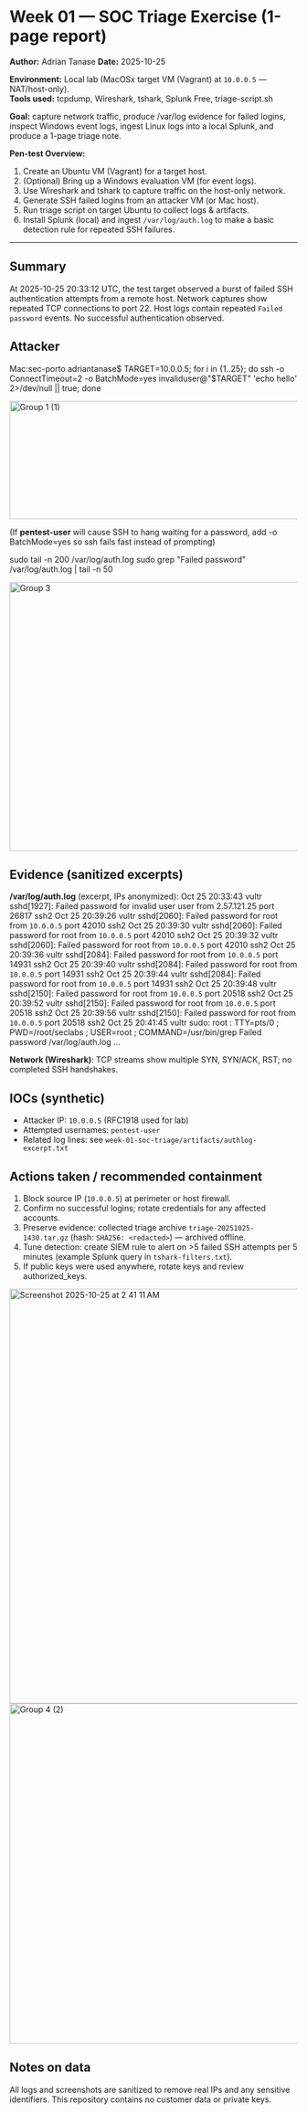 # Week 01 — SOC Triage Exercise (1-page report)

**Author:** Adrian Tanase
**Date:** 2025-10-25  

**Environment:** Local lab (MacOSx target VM (Vagrant) at `10.0.0.5` — NAT/host-only).  
**Tools used:** tcpdump, Wireshark, tshark, Splunk Free, triage-script.sh

**Goal:** capture network traffic, produce /var/log evidence for failed logins, inspect Windows event logs, ingest Linux logs into a local Splunk, and produce a 1-page triage note.

**Pen-test Overview:**
1. Create an Ubuntu VM (Vagrant) for a target host.
2. (Optional) Bring up a Windows evaluation VM (for event logs).
3. Use Wireshark and tshark to capture traffic on the host-only network.
4. Generate SSH failed logins from an attacker VM (or Mac host).
5. Run triage script on target Ubuntu to collect logs & artifacts.
6. Install Splunk (local) and ingest `/var/log/auth.log` to make a basic detection rule for repeated SSH failures.


---

## Summary
At 2025-10-25 20:33:12 UTC, the test target observed a burst of failed SSH authentication attempts from a remote host. Network captures show repeated TCP connections to port 22. Host logs contain repeated `Failed password` events. No successful authentication observed.

## Attacker
Mac:sec-porto adriantanase$ TARGET=10.0.0.5; for i in {1..25}; do ssh -o ConnectTimeout=2 -o BatchMode=yes invaliduser@"$TARGET" 'echo hello' 2>/dev/null || true; done


<img width="512" height="207" alt="Group 1 (1)" src="https://github.com/user-attachments/assets/1dcba541-4dd7-40f1-bb85-881c6562d175" />

(If **pentest-user** will cause SSH to hang waiting for a password, add -o BatchMode=yes so ssh fails fast instead of prompting)

sudo tail -n 200 /var/log/auth.log
sudo grep "Failed password" /var/log/auth.log | tail -n 50


<img width="796" height="471" alt="Group 3" src="https://github.com/user-attachments/assets/19aefe41-8c9a-44a5-8118-241f90618106" />


## Evidence (sanitized excerpts)
**/var/log/auth.log** (excerpt, IPs anonymized):
Oct 25 20:33:43 vultr sshd[1927]: Failed password for invalid user user from 2.57.121.25 port 26817 ssh2
Oct 25 20:39:26 vultr sshd[2060]: Failed password for root from `10.0.0.5` port 42010 ssh2
Oct 25 20:39:30 vultr sshd[2060]: Failed password for root from `10.0.0.5` port 42010 ssh2
Oct 25 20:39:32 vultr sshd[2060]: Failed password for root from `10.0.0.5` port 42010 ssh2
Oct 25 20:39:36 vultr sshd[2084]: Failed password for root from `10.0.0.5` port 14931 ssh2
Oct 25 20:39:40 vultr sshd[2084]: Failed password for root from `10.0.0.5` port 14931 ssh2
Oct 25 20:39:44 vultr sshd[2084]: Failed password for root from `10.0.0.5` port 14931 ssh2
Oct 25 20:39:48 vultr sshd[2150]: Failed password for root from `10.0.0.5` port 20518 ssh2
Oct 25 20:39:52 vultr sshd[2150]: Failed password for root from `10.0.0.5` port 20518 ssh2
Oct 25 20:39:56 vultr sshd[2150]: Failed password for root from `10.0.0.5` port 20518 ssh2
Oct 25 20:41:45 vultr sudo:     root : TTY=pts/0 ; PWD=/root/seclabs ; USER=root ; COMMAND=/usr/bin/grep Failed password /var/log/auth.log
...

**Network (Wireshark)**: TCP streams show multiple SYN, SYN/ACK, RST; no completed SSH handshakes.

## IOCs (synthetic)
- Attacker IP: `10.0.0.5` (RFC1918 used for lab)  
- Attempted usernames: `pentest-user`
- Related log lines: see `week-01-soc-triage/artifacts/authlog-excerpt.txt`

## Actions taken / recommended containment
1. Block source IP (`10.0.0.5`) at perimeter or host firewall.  
2. Confirm no successful logins; rotate credentials for any affected accounts.  
3. Preserve evidence: collected triage archive `triage-20251025-1430.tar.gz` (hash: `SHA256: <redacted>`) — archived offline.  
4. Tune detection: create SIEM rule to alert on >5 failed SSH attempts per 5 minutes (example Splunk query in `tshark-filters.txt`).  
5. If public keys were used anywhere, rotate keys and review authorized_keys.

<img width="1277" height="726" alt="Screenshot 2025-10-25 at 2 41 11 AM" src="https://github.com/user-attachments/assets/1db57f2f-bfa3-448d-9117-4e5673cb13c9" />


<img width="658" height="596" alt="Group 4 (2)" src="https://github.com/user-attachments/assets/cc8bf426-0735-4d04-b552-180b1b2ac4ac" />


## Notes on data
All logs and screenshots are sanitized to remove real IPs and any sensitive identifiers. This repository contains no customer data or private keys.
